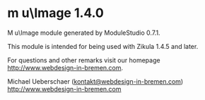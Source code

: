 # m u\Image 1.4.0

M u\Image module generated by ModuleStudio 0.7.1.

This module is intended for being used with Zikula 1.4.5 and later.

For questions and other remarks visit our homepage http://www.webdesign-in-bremen.com.

Michael Ueberschaer (kontakt@webdesign-in-bremen.com)
http://www.webdesign-in-bremen.com
